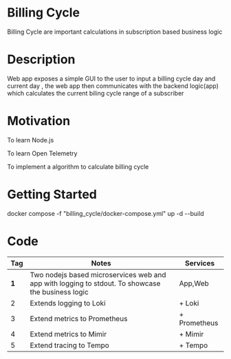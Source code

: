 # Billing Cycle

Billing Cycle are important calculations in subscription based business logic



# Description

Web app exposes a simple GUI to the user to input a billing cycle day and current day , the web app then communicates with the backend logic(app) which calculates the current biling cycle range of a subscriber



# Motivation

To learn Node.js

To learn Open Telemetry

To implement a algorithm to calculate billing cycle



# Getting Started

docker compose -f "billing_cycle/docker-compose.yml" up -d --build 



# Code

| Tag  | Notes                                                        | Services                 |
| ---- | ------------------------------------------------------------ | ------------------------ |
| **1**| Two nodejs based microservices web and app with logging to stdout. To showcase the business logic | App,Web                  |
| 2    | Extends  logging to  Loki                                    | + Loki      |
| 3    | Extend metrics to   Prometheus                               | + Prometheus             |
| 4    | Extend metrics to Mimir                                      | + Mimir                  |
| 5    | Extend tracing to Tempo                                      | + Tempo                  |








